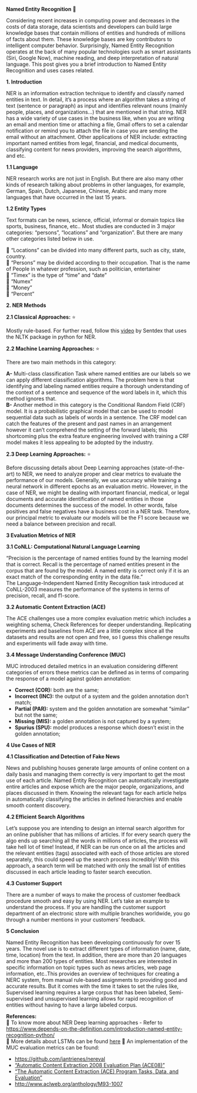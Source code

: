 **Named Entity Recognition** 🤔

Considering recent increases in computing power and decreases in the costs of data storage, data scientists and developers can build large knowledge bases that contain millions of entities and hundreds of millions of facts about them. These knowledge bases are key contributors to intelligent computer behavior. Surprisingly, Named Entity Recognition operates at the back of many popular technologies such as smart assistants (Siri, Google Now), machine reading, and deep interpretation of natural language. This post gives you a brief introduction to Named Entity Recognition and uses cases related.

**1. Introduction**  


NER is an information extraction technique to identify and classify named entities in text. In detail, it’s a process where an algorithm takes a string of text (sentence or paragraph) as input and identifies relevant nouns (mainly people, places, and organizations…) that are mentioned in that string. NER has a wide variety of use cases in the business like, when you are writing an email and mention time or attaching a file, Gmail offers to set a calendar notification or remind you to attach the file in case you are sending the email without an attachment. Other applications of NER include: extracting important named entities from legal, financial, and medical documents, classifying content for news providers, improving the search algorithms, and etc. 

**1.1 Language**  

NER research works are not just in English. But there are also many other kinds of research talking about problems in other languages, for example, German, Spain, Dutch, Japanese, Chinese, Arabic and many more languages ​​that have occurred in the last 15 years.  


**1.2 Entity Types**  

Text formats can be news, science, official, informal or domain topics like sports, business, finance, etc..
Most studies are conducted in 3 major categories: “persons”, “locations” and “organization”. But there are many other categories listed below in use.  

📌 “Locations” can be divided into many different parts, such as city, state, country.  
📌 “Persons” may be divided according to their occupation. That is the name of People in whatever profession, such as politician, entertainer  
📌 “Timex” is the type of “time” and “date”  
📌 “Numex”  
📌 “Money”  
📌 “Percent”  

**2. NER Methods** 

**2.1 Classical Approaches:** ⭐ 

Mostly rule-based. For further read, follow this [video](https://www.youtube.com/watch?v=LFXsG7fueyk) by Sentdex that uses the NLTK package in python for NER.  

**2.2 Machine Learning Approaches:** ⭐

There are two main methods in this category:  

**A-** Multi-class classification Task where named entities are our labels so we can apply different classification algorithms. The problem here is that identifying and labeling named entities require a thorough understanding of the context of a sentence and sequence of the word labels in it, which this method ignores that.  
**B-** Another method in this category is the Conditional Random Field (CRF) model. It is a probabilistic graphical model that can be used to model sequential data such as labels of words in a sentence. The CRF model can catch the features of the present and past names in an arrangement however it can’t comprehend the setting of the forward labels; this shortcoming plus the extra feature engineering involved with training a CRF model makes it less appealing to be adopted by the industry.  


**2.3 Deep Learning Approaches:**  ⭐

Before discussing details about Deep Learning approaches (state-of-the-art) to NER, we need to analyze proper and clear metrics to evaluate the performance of our models. Generally, we use accuracy while training a neural network in different epochs as an evaluation metric. However, in the case of NER, we might be dealing with important financial, medical, or legal documents and accurate identification of named entities in those documents determines the success of the model. In other words, false positives and false negatives have a business cost in a NER task. Therefore, our principal metric to evaluate our models will be the F1 score because we need a balance between precision and recall.  

**3 Evaluation Metrics of NER**  

**3.1 CoNLL: Computational Natural Language Learning**  

“Precision is the percentage of named entities found by the learning model that is correct. Recall is the percentage of named entities present in the corpus that are found by the model. A named entity is correct only if it is an exact match of the corresponding entity in the data file.”  
The Language-Independent Named Entity Recognition task introduced at CoNLL-2003 measures the performance of the systems in terms of precision, recall, and f1-score.  


**3.2 Automatic Content Extraction (ACE)**  

The ACE challenges use a more complex evaluation metric which includes a weighting schema, Check References for deeper understanding.
Replicating experiments and baselines from ACE are a little complex since all the datasets and results are not open and free, so I guess this challenge results and experiments will fade away with time.  

**3.4 Message Understanding Conference (MUC)**  

MUC introduced detailed metrics in an evaluation considering different categories of errors these metrics can be defined as in terms of comparing the response of a model against golden annotation:  

* **Correct (COR):** both are the same;   
* **Incorrect (INC):** the output of a system and the golden annotation don’t match;    
* **Partial (PAR):** system and the golden annotation are somewhat “similar” but not the same;   
* **Missing (MIS):** a golden annotation is not captured by a system;  
* **Spurius (SPU):** model produces a response which doesn’t exist in the golden annotation;  



**4 Use Cases of NER**  

**4.1 Classification and Detection of Fake News**  

News and publishing houses generate large amounts of online content on a daily basis and managing them correctly is very important to get the most use of each article. Named Entity Recognition can automatically investigate entire articles and expose which are the major people, organizations, and places discussed in them. Knowing the relevant tags for each article helps in automatically classifying the articles in defined hierarchies and enable smooth content discovery.

**4.2 Efficient Search Algorithms**  

Let’s suppose you are intending to design an internal search algorithm for an online publisher that has millions of articles. If for every search query the algo ends up searching all the words in millions of articles, the process will take hell lot of time! Instead, if NER can be run once on all the articles and the relevant entities (tags) associated with each of those articles are stored separately, this could speed up the search process incredibly! With this approach, a search term will be matched with only the small list of entities discussed in each article leading to faster search execution.

**4.3 Customer Support**  

There are a number of ways to make the process of customer feedback procedure smooth and easy by using NER. Let’s take an example to understand the process. If you are handling the customer support department of an electronic store with multiple branches worldwide, you go through a number mentions in your customers’ feedback. 

**5 Conclusion**  

Named Entity Recognition has been developing continuously for over 15 years. The novel use is to extract different types of information (name, date, time, location) from the text. In addition, there are more than 20 languages and more than 200 types of entities. Most researches are interested in specific information on topic types such as news articles, web page information, etc..This provides an overview of techniques for creating a NERC system, from manual rule-based assignments to providing good and accurate results. But it comes with the time it takes to set the rules like, Supervised learning requires a large corpus that has been labeled, Semi-supervised and unsupervised learning allows for rapid recognition of entities without having to have a large labeled corpus.

**References:**  
📌 To know more about NER Deep learning approaches - Refer to https://www.depends-on-the-definition.com/introduction-named-entity-recognition-python/  
📌 More details about LSTMs can be found [here](http://colah.github.io/posts/2015-08-Understanding-LSTMs/)
📌 An implementation of the MUC evaluation metrics can be found:
* https://github.com/jantrienes/nereval
* [“Automatic Content Extraction 2008 Evaluation Plan (ACE08)”](http://www.eng.utah.edu/~cs6961/papers/ACE-2008-description.pdf)
* [“The Automatic Content Extraction (ACE) Program Tasks, Data, and Evaluation”](https://pdfs.semanticscholar.org/0617/dd6924df7a3491c299772b70e90507b195dc.pdf) 
* http://www.aclweb.org/anthology/M93-1007  
